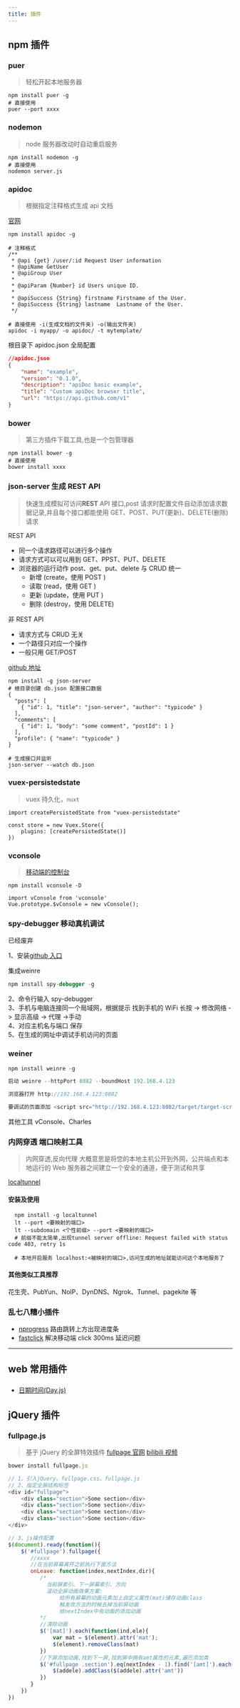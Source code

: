 ```yaml
---
title: 插件
---
```


## npm 插件

### puer

> 轻松开起本地服务器

```shell
npm install puer -g
# 直接使用
puer --port xxxx
```

### nodemon

> node 服务器改动时自动重启服务

```shell
npm install nodemon -g
# 直接使用
nodemon server.js
```

### apidoc

> 根据指定注释格式生成 api 文档

[官网](https://apidocjs.com/#install)

```shell
npm install apidoc -g

# 注释格式
/**
 * @api {get} /user/:id Request User information
 * @apiName GetUser
 * @apiGroup User
 * 
 * @apiParam {Number} id Users unique ID.
 * 
 * @apiSuccess {String} firstname Firstname of the User.
 * @apiSuccess {String} lastname  Lastname of the User.
 */

# 直接使用 -i(生成文档的文件夹) -o(输出文件夹)
apidoc -i myapp/ -o apidoc/ -t mytemplate/

```

根目录下 apidoc.json 全局配置

```json
//apidoc.json
{
    "name": "example",
    "version": "0.1.0",
    "description": "apiDoc basic example",
    "title": "Custom apiDoc browser title",
    "url": "https://api.github.com/v1"
}
```

### bower

> 第三方插件下载工具,也是一个包管理器

```shell
npm install bower -g
# 直接使用
bower install xxxx
```

### json-server 生成 REST API

> 快速生成模拟可访问**REST** API 接口,post 请求时配置文件自动添加请求数据记录,并且每个接口都能使用 GET、POST、PUT(更新)、DELETE(删除)请求

REST API

-   同一个请求路径可以进行多个操作
-   请求方式可以可以用到 GET、PPST、PUT、DELETE
-   浏览器的运行动作 post、get、put、delete 与 CRUD 统一
    -   新增 (create，使用 POST )
    -   读取 (read，使用 GET )
    -   更新 (update，使用 PUT )
    -   删除 (destroy，使用 DELETE)

非 REST API

-   请求方式与 CRUD 无关
-   一个路径只对应一个操作
-   一般只用 GET/POST

[github 地址](https://github.com/typicode/json-server#getting-started)

```shell
npm install -g json-server
# 根目录创建 db.json 配置接口数据
{
  "posts": [
    { "id": 1, "title": "json-server", "author": "typicode" }
  ],
  "comments": [
    { "id": 1, "body": "some comment", "postId": 1 }
  ],
  "profile": { "name": "typicode" }
}

# 生成接口并监听
json-server --watch db.json
```

### vuex-persistedstate
> vuex 持久化，`nuxt`

```shell
import createPersistedState from "vuex-persistedstate"

const store = new Vuex.Store({
    plugins: [createPersistedState()]
})
```

### vconsole

> [移动端的控制台](https://www.npmjs.com/package/vconsole)

```shell
npm install vconsole -D

import vConsole from 'vconsole'
Vue.prototype.$vConsole = new vConsole();
```

### spy-debugger 移动真机调试
已经废弃


1、安装[github 入口](https://github.com/wuchangming/spy-debugger)

集成weinre

```javascript
npm install spy-debugger -g
```

2、命令行输入 spy-debugger  
3、手机与电脑连接同一个局域网，根据提示 找到手机的 WiFi 长按 -> 修改网络 -> 显示高级 -> 代理 ->手动  
4、对应主机名与端口 保存  
5、在生成的网址中调试手机访问的页面

### weiner

```javascript
npm install weinre -g

启动 weinre --httpPort 8082 --boundHost 192.168.4.123

浏览器打开 http://192.168.4.123:8082

要调试的页面添加 <script src="http://192.168.4.123:8082/target/target-script-min.js#anonymous"></script>
```
其他工具 vConsole、Charles
### 内网穿透 端口映射工具

> 内网穿透,反向代理 大概意思是将您的本地主机公开到外网，公共端点和本地运行的 Web 服务器之间建立一个安全的通道，便于测试和共享

[localtunnel](https://www.npmjs.com/package/localtunnel)

#### 安装及使用

```shell
  npm install -g localtunnel
  lt --port <要映射的端口>
  lt --subdomain <个性前缀> --port <要映射的端口>
  # 前缀不能太简单,出现tunnel server offline: Request failed with status code 403, retry 1s

  # 本地开启服务 localhost:<被映射的端口>,访问生成的地址就能访问这个本地服务了
```

#### 其他类似工具推荐

花生壳、PubYun、NoIP、DynDNS、Ngrok、Tunnel、pagekite 等

### 乱七八糟小插件

-   [nprogress](https://www.npmjs.com/package/nprogress) 路由跳转上方出现进度条
-   [fastclick](https://www.npmjs.com/package/fastclick) 解决移动端 click 300ms 延迟问题

---

## web 常用插件

###

-   [日期时间(Day.js)](https://www.cnblogs.com/cjrfan/p/9154539.html)

## jQuery 插件

### fullpage.js

> 基于 jQuery 的全屏特效插件 [fullpage 官网](http://fullpage.81hu.com/) [bilibili 视频](https://www.bilibili.com/video/BV1Ks411V7Kg?p=49)

```javascript
bower install fullpage.js

// 1、引入jQuery、fullpage.css、fullpage.js
// 2、指定全屏结构标签
<div id="fullpage">
    <div class="section">Some section</div>
    <div class="section">Some section</div>
    <div class="section">Some section</div>
    <div class="section">Some section</div>
</div>

// 3、js操作配置
$(document).ready(function(){
    $('#fullpage').fullpage({
       //xxxx
       //在当前屏幕离开之前执行下面方法
       onLeave: function(index,nextIndex,dir){
          /*
            当前屏索引、下一屏幕索引、方向
            滚动全屏动画效果方案:
                给所有屏幕的动画元素加上自定义属性(mat)储存动画class
                触发改方法的时候去掉当前屏动画
                给nextIndex中有动画的添加动画
          */
          //清除动画
          $('[mat]').each(function(ind,ele){
              var mat = $(element).attr('mat');
              $(element).removeClass(mat)
          })
          //下屏添加动画,找到下一屏,找到屏中拥有amt属性的元素,遍历添加类
          $('#fullpage .section').eq(nextIndex - 1).find('[amt]').each(function(addi,addele){
              $(addele).addClass($(addele).attr('amt'))
          })
       }
    })
})
```
